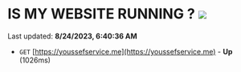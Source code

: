 # IS MY WEBSITE RUNNING ? [![](https://img.shields.io/static/v1?label=Sponsor&message=%E2%9D%A4&logo=GitHub&color=%23fe8e86)](https://github.com/sponsors/<username>)

Last updated: **8/24/2023, 6:40:36 AM**

- `GET` [https://youssefservice.me](https://youssefservice.me) - **Up** (1026ms)
